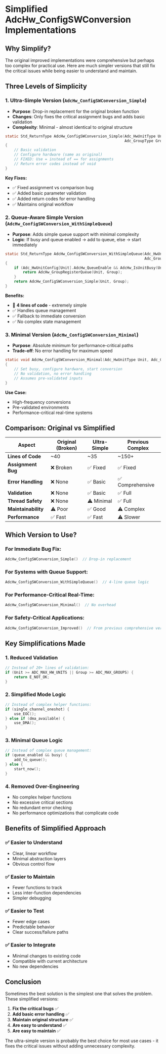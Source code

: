 # Simplified AdcHw_ConfigSWConversion Implementations

## Why Simplify?

The original improved implementations were comprehensive but perhaps too complex for practical use. Here are much simpler versions that still fix the critical issues while being easier to understand and maintain.

## Three Levels of Simplicity

### 1. **Ultra-Simple Version** (`AdcHw_ConfigSWConversion_Simple`)
- **Purpose**: Drop-in replacement for the original broken function
- **Changes**: Only fixes the critical assignment bugs and adds basic validation
- **Complexity**: Minimal - almost identical to original structure

```c
static Std_ReturnType AdcHw_ConfigSWConversion_Simple(Adc_HwUnitType Unit, 
                                                      Adc_GroupType Group)
{
    // Basic validation
    // Configure hardware (same as original)
    // FIXED: Use = instead of == for assignments
    // Return error codes instead of void
}
```

**Key Fixes:**
- ✅ Fixed assignment vs comparison bug
- ✅ Added basic parameter validation
- ✅ Added return codes for error handling
- ✅ Maintains original workflow

### 2. **Queue-Aware Simple Version** (`AdcHw_ConfigSWConversion_WithSimpleQueue`)
- **Purpose**: Adds simple queue support with minimal complexity
- **Logic**: If busy and queue enabled → add to queue, else → start immediately

```c
static Std_ReturnType AdcHw_ConfigSWConversion_WithSimpleQueue(Adc_HwUnitType Unit, 
                                                               Adc_GroupType Group)
{
    if (Adc_HwUnitConfig[Unit].AdcHw_QueueEnable && AdcHw_IsUnitBusy(Unit)) {
        return AdcHw_GroupRegisterQueue(Unit, Group);
    }
    return AdcHw_ConfigSWConversion_Simple(Unit, Group);
}
```

**Benefits:**
- 🚀 **4 lines of code** - extremely simple
- ✅ Handles queue management
- ✅ Fallback to immediate conversion
- ✅ No complex state management

### 3. **Minimal Version** (`AdcHw_ConfigSWConversion_Minimal`)
- **Purpose**: Absolute minimum for performance-critical paths
- **Trade-off**: No error handling for maximum speed

```c
static void AdcHw_ConfigSWConversion_Minimal(Adc_HwUnitType Unit, Adc_GroupType Group)
{
    // Set busy, configure hardware, start conversion
    // No validation, no error handling
    // Assumes pre-validated inputs
}
```

**Use Case:**
- High-frequency conversions
- Pre-validated environments
- Performance-critical real-time systems

## Comparison: Original vs Simplified

| Aspect | Original (Broken) | Ultra-Simple | Previous Complex |
|--------|------------------|--------------|------------------|
| **Lines of Code** | ~40 | ~35 | ~150+ |
| **Assignment Bug** | ❌ Broken | ✅ Fixed | ✅ Fixed |
| **Error Handling** | ❌ None | ✅ Basic | ✅ Comprehensive |
| **Validation** | ❌ None | ✅ Basic | ✅ Full |
| **Thread Safety** | ❌ None | ⚠️ Minimal | ✅ Full |
| **Maintainability** | ⚠️ Poor | ✅ Good | ⚠️ Complex |
| **Performance** | ✅ Fast | ✅ Fast | ⚠️ Slower |

## Which Version to Use?

### For Immediate Bug Fix:
```c
AdcHw_ConfigSWConversion_Simple()  // Drop-in replacement
```

### For Systems with Queue Support:
```c
AdcHw_ConfigSWConversion_WithSimpleQueue()  // 4-line queue logic
```

### For Performance-Critical Real-Time:
```c
AdcHw_ConfigSWConversion_Minimal()  // No overhead
```

### For Safety-Critical Applications:
```c
AdcHw_ConfigSWConversion_Improved()  // From previous comprehensive version
```

## Key Simplifications Made

### 1. **Reduced Validation**
```c
// Instead of 20+ lines of validation:
if (Unit >= ADC_MAX_HW_UNITS || Group >= ADC_MAX_GROUPS) {
    return E_NOT_OK;
}
```

### 2. **Simplified Mode Logic**
```c
// Instead of complex helper functions:
if (single_channel_oneshot) {
    use_EOC();
} else if (dma_available) {
    use_DMA();
}
```

### 3. **Minimal Queue Logic**
```c
// Instead of complex queue management:
if (queue_enabled && busy) {
    add_to_queue();
} else {
    start_now();
}
```

### 4. **Removed Over-Engineering**
- No complex helper functions
- No excessive critical sections
- No redundant error checking
- No performance optimizations that complicate code

## Benefits of Simplified Approach

### ✅ **Easier to Understand**
- Clear, linear workflow
- Minimal abstraction layers
- Obvious control flow

### ✅ **Easier to Maintain**
- Fewer functions to track
- Less inter-function dependencies
- Simpler debugging

### ✅ **Easier to Test**
- Fewer edge cases
- Predictable behavior
- Clear success/failure paths

### ✅ **Easier to Integrate**
- Minimal changes to existing code
- Compatible with current architecture
- No new dependencies

## Conclusion

Sometimes the best solution is the simplest one that solves the problem. These simplified versions:

1. **Fix the critical bugs** ✅
2. **Add basic error handling** ✅  
3. **Maintain original structure** ✅
4. **Are easy to understand** ✅
5. **Are easy to maintain** ✅

The ultra-simple version is probably the best choice for most use cases - it fixes the critical issues without adding unnecessary complexity.
